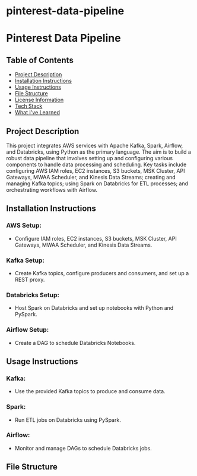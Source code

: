 # pinterest-data-pipeline
# Pinterest Data Pipeline

## Table of Contents
- [Project Description](#project-description)
- [Installation Instructions](#installation-instructions)
- [Usage Instructions](#usage-instructions)
- [File Structure](#file-structure)
- [License Information](#license-information)
- [Tech Stack](#tech-stack)
- [What I've Learned](#what-ive-learned)

## Project Description
This project integrates AWS services with Apache Kafka, Spark, Airflow, and Databricks, using Python as the primary language. The aim is to build a robust data pipeline that involves setting up and configuring various components to handle data processing and scheduling. Key tasks include configuring AWS IAM roles, EC2 instances, S3 buckets, MSK Cluster, API Gateways, MWAA Scheduler, and Kinesis Data Streams; creating and managing Kafka topics; using Spark on Databricks for ETL processes; and orchestrating workflows with Airflow.

## Installation Instructions

### AWS Setup:
- Configure IAM roles, EC2 instances, S3 buckets, MSK Cluster, API Gateways, MWAA Scheduler, and Kinesis Data Streams.

### Kafka Setup:
- Create Kafka topics, configure producers and consumers, and set up a REST proxy.

### Databricks Setup:
- Host Spark on Databricks and set up notebooks with Python and PySpark.

### Airflow Setup:
- Create a DAG to schedule Databricks Notebooks.

## Usage Instructions

### Kafka:
- Use the provided Kafka topics to produce and consume data.

### Spark:
- Run ETL jobs on Databricks using PySpark.

### Airflow:
- Monitor and manage DAGs to schedule Databricks jobs.

## File Structure

